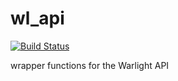 # wl_api
[![Build Status](https://travis-ci.org/knyte/wl_api.svg?branch=master)](https://travis-ci.org/knyte/wl_api)

wrapper functions for the Warlight API
